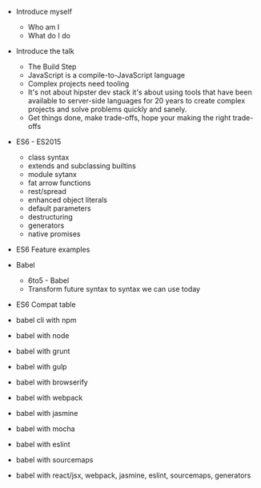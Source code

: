 * Introduce myself
  * Who am I
  * What do I do

* Introduce the talk
  * The Build Step
  * JavaScript is a compile-to-JavaScript language
  * Complex projects need tooling
  * It's not about hipster dev stack it's about using tools that have been available to server-side languages for 20 years to create complex projects and solve problems quickly and sanely.
  * Get things done, make trade-offs, hope your making the right trade-offs

* ES6 - ES2015
  * class syntax
  * extends and subclassing builtins
  * module sytanx
  * fat arrow functions
  * rest/spread
  * enhanced object literals
  * default parameters
  * destructuring
  * generators
  * native promises

* ES6 Feature examples

* Babel
  * 6to5 - Babel
  * Transform future syntax to syntax we can use today

* ES6 Compat table

* babel cli with npm
* babel with node
* babel with grunt
* babel with gulp
* babel with browserify
* babel with webpack
* babel with jasmine
* babel with mocha
* babel with eslint
* babel with sourcemaps
* babel with react/jsx, webpack, jasmine, eslint, sourcemaps, generators
